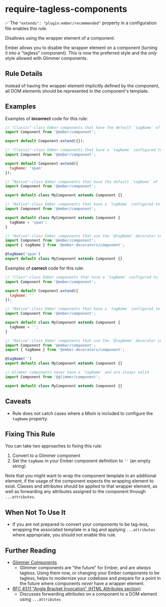# require-tagless-components

:white_check_mark: The `"extends": "plugin:ember/recommended"` property in a configuration file enables this rule.

Disallows using the wrapper element of a component.

Ember allows you to disable the wrapper element on a component (turning it into a "tagless" component). This is now the preferred style and the _only_ style allowed with Glimmer components.

## Rule Details

Instead of having the wrapper element implicitly defined by the component, all DOM elements should be represented in the component's template.

## Examples

Examples of **incorrect** code for this rule:

```js
// "Classic"-class Ember components that have the default `tagName` of `div`
import Component from '@ember/component';

export default Component.extend({});
```

```js
// "Classic"-class Ember components that have a `tagName` configured to something besides `''`
import Component from '@ember/component';

export default Component.extend({
  tagName: 'span'
});
```

```js
// "Native"-class Ember components that have the default `tagName` of `div`
import Component from '@ember/component';

export default class MyComponent extends Component {}
```

```js
// "Native"-class Ember components that have a `tagName` configured to something besides `''`
import Component from '@ember/component';

export default class MyComponent extends Component {
  tagName = 'span';
}
```

```js
// "Native"-class Ember components that use the `@tagName` decorator configured to something besides `''`
import Component from '@ember/component';
import { tagName } from '@ember-decorators/component';

@tagName('span')
export default class MyComponent extends Component {}
```

Examples of **correct** code for this rule:

```js
// "Class"-class Ember components that have a `tagName` configured to `''`
import Component from '@ember/component';

export default Component.extend({
  tagName: ''
});
```

```js
// "Native"-class Ember components that have a `tagName` configured to `''`
import Component from '@ember/component';

export default class MyComponent extends Component {
  tagName = '';
}
```

```js
// "Native"-class Ember components that use the `@tagName` decorator configured `''`
import Component from '@ember/component';
import { tagName } from '@ember-decorators/component';

@tagName('')
export default class MyComponent extends Component {}
```

```js
// Glimmer components never have a `tagName` and are always valid
import Component from '@glimmer/component';

export default class MyComponent extends Component {}
```

## Caveats

* Rule does not catch cases where a Mixin is included to configure the `tagName` property.

## Fixing This Rule

You can take two approaches to fixing this rule:

1. Convert to a Glimmer component
2. Set the `tagName` in your Ember component definition to `''` (an empty string)

Note that you might want to wrap the component template in an additional element, if the usage of the component expects the wrapping element to exist. Classes and attributes should be applied to that wrapper element, as well as forwarding any attributes assigned to the component through `...attributes`.

## When Not To Use It

* If you are not prepared to convert your components to be tag-less, wrapping the associated template in a tag and applying `...attributes` where appropriate, you should not enable this rule.

## Further Reading

* [Glimmer Components](https://glimmerjs.com/guides/components-and-actions)
  * Glimmer components are "the future" for Ember, and are _always_ tagless. Using them now, or changing your Ember components to be tagless, helps to modernize your codebase and prepare for a point in the future where components _never_ have a wrapper element.
* [RFC #311 "Angle Bracket Invocation" (HTML Attributes section)](https://emberjs.github.io/rfcs/0311-angle-bracket-invocation.html#html-attributes)
  * Discusses forwarding attributes on a component to a DOM element using `...attributes`
